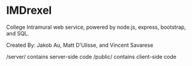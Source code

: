 # IMDrexel
College Intramural web service, powered by node.js, express, bootstrap, and SQL.

Created By: Jakob Au, Matt D'Ulisse, and Vincent Savarese

/server/ contains server-side code
/public/ contains client-side code
